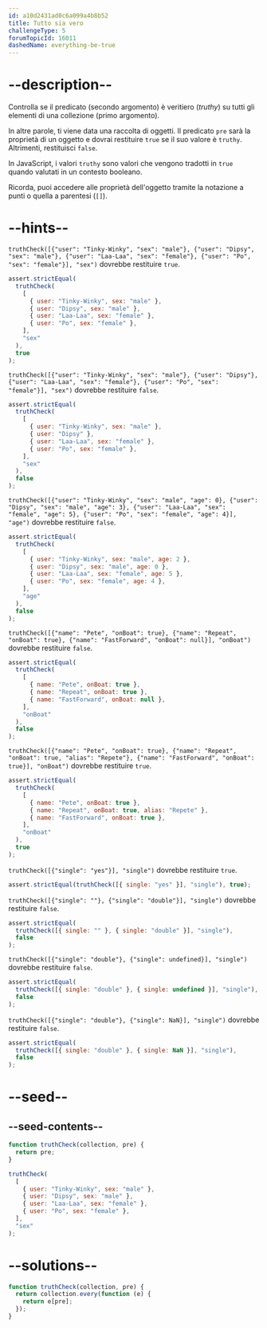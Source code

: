 ```yaml
---
id: a10d2431ad0c6a099a4b8b52
title: Tutto sia vero
challengeType: 5
forumTopicId: 16011
dashedName: everything-be-true
---
```


# --description--

Controlla se il predicato (secondo argomento) è veritiero (<dfn>truthy</dfn>) su tutti gli elementi di una collezione (primo argomento).

In altre parole, ti viene data una raccolta di oggetti. Il predicato `pre` sarà la proprietà di un oggetto e dovrai restituire `true` se il suo valore è `truthy`. Altrimenti, restituisci `false`.

In JavaScript, i valori `truthy` sono valori che vengono tradotti in `true` quando valutati in un contesto booleano.

Ricorda, puoi accedere alle proprietà dell'oggetto tramite la notazione a punti o quella a parentesi (`[]`).

# --hints--

`truthCheck([{"user": "Tinky-Winky", "sex": "male"}, {"user": "Dipsy", "sex": "male"}, {"user": "Laa-Laa", "sex": "female"}, {"user": "Po", "sex": "female"}], "sex")` dovrebbe restituire `true`.

```js
assert.strictEqual(
  truthCheck(
    [
      { user: "Tinky-Winky", sex: "male" },
      { user: "Dipsy", sex: "male" },
      { user: "Laa-Laa", sex: "female" },
      { user: "Po", sex: "female" },
    ],
    "sex"
  ),
  true
);
```

`truthCheck([{"user": "Tinky-Winky", "sex": "male"}, {"user": "Dipsy"}, {"user": "Laa-Laa", "sex": "female"}, {"user": "Po", "sex": "female"}], "sex")` dovrebbe restituire `false`.

```js
assert.strictEqual(
  truthCheck(
    [
      { user: "Tinky-Winky", sex: "male" },
      { user: "Dipsy" },
      { user: "Laa-Laa", sex: "female" },
      { user: "Po", sex: "female" },
    ],
    "sex"
  ),
  false
);
```

`truthCheck([{"user": "Tinky-Winky", "sex": "male", "age": 0}, {"user": "Dipsy", "sex": "male", "age": 3}, {"user": "Laa-Laa", "sex": "female", "age": 5}, {"user": "Po", "sex": "female", "age": 4}], "age")` dovrebbe restituire `false`.

```js
assert.strictEqual(
  truthCheck(
    [
      { user: "Tinky-Winky", sex: "male", age: 2 },
      { user: "Dipsy", sex: "male", age: 0 },
      { user: "Laa-Laa", sex: "female", age: 5 },
      { user: "Po", sex: "female", age: 4 },
    ],
    "age"
  ),
  false
);
```

`truthCheck([{"name": "Pete", "onBoat": true}, {"name": "Repeat", "onBoat": true}, {"name": "FastForward", "onBoat": null}], "onBoat")` dovrebbe restituire `false`.

```js
assert.strictEqual(
  truthCheck(
    [
      { name: "Pete", onBoat: true },
      { name: "Repeat", onBoat: true },
      { name: "FastForward", onBoat: null },
    ],
    "onBoat"
  ),
  false
);
```

`truthCheck([{"name": "Pete", "onBoat": true}, {"name": "Repeat", "onBoat": true, "alias": "Repete"}, {"name": "FastForward", "onBoat": true}], "onBoat")` dovrebbe restituire `true`.

```js
assert.strictEqual(
  truthCheck(
    [
      { name: "Pete", onBoat: true },
      { name: "Repeat", onBoat: true, alias: "Repete" },
      { name: "FastForward", onBoat: true },
    ],
    "onBoat"
  ),
  true
);
```

`truthCheck([{"single": "yes"}], "single")` dovrebbe restituire `true`.

```js
assert.strictEqual(truthCheck([{ single: "yes" }], "single"), true);
```

`truthCheck([{"single": ""}, {"single": "double"}], "single")` dovrebbe restituire `false`.

```js
assert.strictEqual(
  truthCheck([{ single: "" }, { single: "double" }], "single"),
  false
);
```

`truthCheck([{"single": "double"}, {"single": undefined}], "single")` dovrebbe restituire `false`.

```js
assert.strictEqual(
  truthCheck([{ single: "double" }, { single: undefined }], "single"),
  false
);
```

`truthCheck([{"single": "double"}, {"single": NaN}], "single")` dovrebbe restituire `false`.

```js
assert.strictEqual(
  truthCheck([{ single: "double" }, { single: NaN }], "single"),
  false
);
```

# --seed--

## --seed-contents--

```js
function truthCheck(collection, pre) {
  return pre;
}

truthCheck(
  [
    { user: "Tinky-Winky", sex: "male" },
    { user: "Dipsy", sex: "male" },
    { user: "Laa-Laa", sex: "female" },
    { user: "Po", sex: "female" },
  ],
  "sex"
);
```

# --solutions--

```js
function truthCheck(collection, pre) {
  return collection.every(function (e) {
    return e[pre];
  });
}
```

